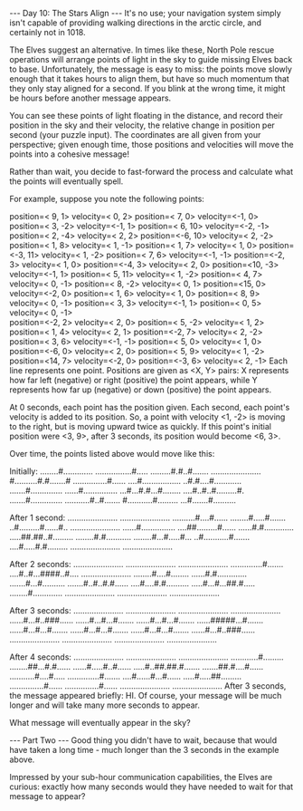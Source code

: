 --- Day 10: The Stars Align ---
It's no use; your navigation system simply isn't capable of providing walking directions in the arctic circle, and certainly not in 1018.

The Elves suggest an alternative. In times like these, North Pole rescue operations will arrange points of light in the sky to guide missing Elves back to base. Unfortunately, the message is easy to miss: the points move slowly enough that it takes hours to align them, but have so much momentum that they only stay aligned for a second. If you blink at the wrong time, it might be hours before another message appears.

You can see these points of light floating in the distance, and record their position in the sky and their velocity, the relative change in position per second (your puzzle input). The coordinates are all given from your perspective; given enough time, those positions and velocities will move the points into a cohesive message!

Rather than wait, you decide to fast-forward the process and calculate what the points will eventually spell.

For example, suppose you note the following points:

position=< 9, 1> velocity=< 0, 2>
position=< 7, 0> velocity=<-1, 0>
position=< 3, -2> velocity=<-1, 1>
position=< 6, 10> velocity=<-2, -1>
position=< 2, -4> velocity=< 2, 2>
position=<-6, 10> velocity=< 2, -2>
position=< 1, 8> velocity=< 1, -1>
position=< 1, 7> velocity=< 1, 0>
position=<-3, 11> velocity=< 1, -2>
position=< 7, 6> velocity=<-1, -1>
position=<-2, 3> velocity=< 1, 0>
position=<-4, 3> velocity=< 2, 0>
position=<10, -3> velocity=<-1, 1>
position=< 5, 11> velocity=< 1, -2>
position=< 4, 7> velocity=< 0, -1>
position=< 8, -2> velocity=< 0, 1>
position=<15, 0> velocity=<-2, 0>
position=< 1, 6> velocity=< 1, 0>
position=< 8, 9> velocity=< 0, -1>
position=< 3, 3> velocity=<-1, 1>
position=< 0, 5> velocity=< 0, -1>  
position=<-2, 2> velocity=< 2, 0>
position=< 5, -2> velocity=< 1, 2>
position=< 1, 4> velocity=< 2, 1>
position=<-2, 7> velocity=< 2, -2>
position=< 3, 6> velocity=<-1, -1>
position=< 5, 0> velocity=< 1, 0>
position=<-6, 0> velocity=< 2, 0>
position=< 5, 9> velocity=< 1, -2>
position=<14, 7> velocity=<-2, 0>
position=<-3, 6> velocity=< 2, -1>
Each line represents one point. Positions are given as <X, Y> pairs: X represents how far left (negative) or right (positive) the point appears, while Y represents how far up (negative) or down (positive) the point appears.

At 0 seconds, each point has the position given. Each second, each point's velocity is added to its position. So, a point with velocity <1, -2> is moving to the right, but is moving upward twice as quickly. If this point's initial position were <3, 9>, after 3 seconds, its position would become <6, 3>.

Over time, the points listed above would move like this:

Initially:
........#.............
................#.....
.........#.#..#.......
......................
#..........#.#.......#
...............#......
....#.................
..#.#....#............
.......#..............
......#...............
...#...#.#...#........
....#..#..#.........#.
.......#..............
...........#..#.......
#...........#.........
...#.......#..........

After 1 second:
......................
......................
..........#....#......
........#.....#.......
..#.........#......#..
......................
......#...............
....##.........#......
......#.#.............
.....##.##..#.........
........#.#...........
........#...#.....#...
..#...........#.......
....#.....#.#.........
......................
......................

After 2 seconds:
......................
......................
......................
..............#.......
....#..#...####..#....
......................
........#....#........
......#.#.............
.......#...#..........
.......#..#..#.#......
....#....#.#..........
.....#...#...##.#.....
........#.............
......................
......................
......................

After 3 seconds:
......................
......................
......................
......................
......#...#..###......
......#...#...#.......
......#...#...#.......
......#####...#.......
......#...#...#.......
......#...#...#.......
......#...#...#.......
......#...#..###......
......................
......................
......................
......................

After 4 seconds:
......................
......................
......................
............#.........
........##...#.#......
......#.....#..#......
.....#..##.##.#.......
.......##.#....#......
...........#....#.....
..............#.......
....#......#...#......
.....#.....##.........
...............#......
...............#......
......................
......................
After 3 seconds, the message appeared briefly: HI. Of course, your message will be much longer and will take many more seconds to appear.

What message will eventually appear in the sky?

--- Part Two ---
Good thing you didn't have to wait, because that would have taken a long time - much longer than the 3 seconds in the example above.

Impressed by your sub-hour communication capabilities, the Elves are curious: exactly how many seconds would they have needed to wait for that message to appear?
